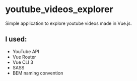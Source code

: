 # youtube_videos_explorer

Simple application to explore youtube videos made in Vue.js.

## I used:
* YouTube API
* Vue Router
* Vue CLI 3
* SASS
* BEM naming convention
